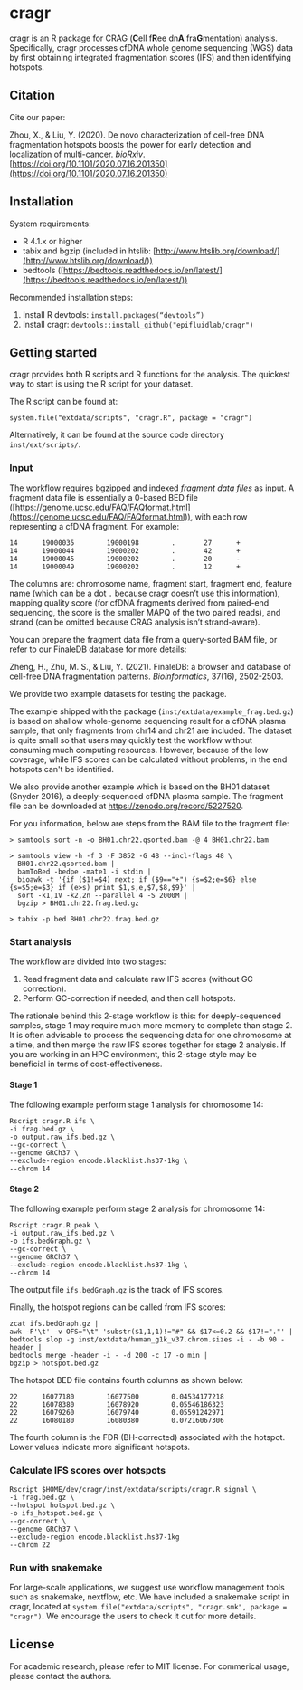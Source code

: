 # cragr

cragr is an R package for CRAG (**C**ell f**R**ee dn**A** fra**G**mentation) analysis. Specifically, cragr processes cfDNA whole genome sequencing (WGS) data by first obtaining integrated fragmentation scores (IFS) and then identifying hotspots.

## Citation

Cite our paper:

Zhou, X., & Liu, Y. (2020). De novo characterization of cell-free DNA fragmentation hotspots boosts the power for early detection and localization of multi-cancer. _bioRxiv_. [https://doi.org/10.1101/2020.07.16.201350](https://doi.org/10.1101/2020.07.16.201350)

## Installation

System requirements:

- R 4.1.x or higher
- tabix and bgzip (included in htslib: [http://www.htslib.org/download/](http://www.htslib.org/download/))
- bedtools ([https://bedtools.readthedocs.io/en/latest/](https://bedtools.readthedocs.io/en/latest/))

Recommended installation steps:

1. Install R devtools: `install.packages(“devtools”)`
2. Install cragr: `devtools::install_github("epifluidlab/cragr")`

## Getting started

cragr provides both R scripts and R functions for the analysis. The quickest way to start is using the R script for your dataset.

The R script can be found at:

    system.file("extdata/scripts", "cragr.R", package = "cragr")

Alternatively, it can be found at the source code directory `inst/ext/scripts/`.

### Input

The workflow requires bgzipped and indexed _fragment data files_ as input. A fragment data file is essentially a 0-based BED file ([https://genome.ucsc.edu/FAQ/FAQformat.html](https://genome.ucsc.edu/FAQ/FAQformat.html)), with each row representing a cfDNA fragment. For example:

    14      19000035        19000198        .       27      +
    14      19000044        19000202        .       42      +
    14      19000045        19000202        .       20      -
    14      19000049        19000202        .       12      +

The columns are: chromosome name, fragment start, fragment end, feature name (which can be a dot `.` because cragr doesn’t use this information), mapping quality score (for cfDNA fragments derived from paired-end sequencing, the score is the smaller MAPQ of the two paired reads), and strand (can be omitted because CRAG analysis isn’t strand-aware).

You can prepare the fragment data file from a query-sorted BAM file, or refer to our FinaleDB database for more details:

Zheng, H., Zhu, M. S., & Liu, Y. (2021). FinaleDB: a browser and database of cell-free DNA fragmentation patterns. _Bioinformatics_, 37(16), 2502-2503.

We provide two example datasets for testing the package.

The example shipped with the package (`inst/extdata/example_frag.bed.gz`) is based on shallow whole-genome sequencing result for a cfDNA plasma sample, that only fragments from chr14 and chr21 are included. The dataset is quite small so that users may quickly test the workflow without consuming much computing resources. However, because of the low coverage, while IFS scores can be calculated without problems, in the end hotspots can't be identified.

We also provide another example which is based on the BH01 dataset (Snyder 2016), a deeply-sequenced cfDNA plasma sample. The fragment file can be downloaded at https://zenodo.org/record/5227520.

For you information, below are steps from the BAM file to the fragment file:

```
> samtools sort -n -o BH01.chr22.qsorted.bam -@ 4 BH01.chr22.bam

> samtools view -h -f 3 -F 3852 -G 48 --incl-flags 48 \
  BH01.chr22.qsorted.bam |
  bamToBed -bedpe -mate1 -i stdin |
  bioawk -t '{if ($1!=$4) next; if ($9=="+") {s=$2;e=$6} else {s=$5;e=$3} if (e>s) print $1,s,e,$7,$8,$9}' |
  sort -k1,1V -k2,2n --parallel 4 -S 2000M |
  bgzip > BH01.chr22.frag.bed.gz

> tabix -p bed BH01.chr22.frag.bed.gz
```

### Start analysis

The workflow are divided into two stages:

1.  Read fragment data and calculate raw IFS scores (without GC
    correction).
2.  Perform GC-correction if needed, and then call hotspots.

The rationale behind this 2-stage workflow is this: for deeply-sequenced samples, stage 1 may require much more memory to complete than stage 2. It is often advisable to process the sequencing data for one chromosome at a time, and then merge the raw IFS scores together for stage 2 analysis. If you are working in an HPC environment, this 2-stage style may be beneficial in terms of cost-effectiveness.

#### Stage 1

The following example perform stage 1 analysis for chromosome 14:

    Rscript cragr.R ifs \
    -i frag.bed.gz \
    -o output.raw_ifs.bed.gz \
    --gc-correct \
    --genome GRCh37 \
    --exclude-region encode.blacklist.hs37-1kg \
    --chrom 14

#### Stage 2

The following example perform stage 2 analysis for chromosome 14:

    Rscript cragr.R peak \
    -i output.raw_ifs.bed.gz \
    -o ifs.bedGraph.gz \
    --gc-correct \
    --genome GRCh37 \
    --exclude-region encode.blacklist.hs37-1kg \
    --chrom 14

The output file `ifs.bedGraph.gz` is the track of IFS scores.

Finally, the hotspot regions can be called from IFS scores:

    zcat ifs.bedGraph.gz |
    awk -F'\t' -v OFS="\t" 'substr($1,1,1)!="#" && $17<=0.2 && $17!="."' |
    bedtools slop -g inst/extdata/human_g1k_v37.chrom.sizes -i - -b 90 -header |
    bedtools merge -header -i - -d 200 -c 17 -o min |
    bgzip > hotspot.bed.gz

The hotspot BED file contains fourth columns as shown below:

```
22      16077180        16077500        0.04534177218
22      16078380        16078920        0.05546186323
22      16079260        16079740        0.05591242971
22      16080180        16080380        0.07216067306
```

The fourth column is the FDR (BH-corrected) associated with the hotspot. Lower values indicate more significant hotspots.

### Calculate IFS scores over hotspots

```
Rscript $HOME/dev/cragr/inst/extdata/scripts/cragr.R signal \
-i frag.bed.gz \
--hotspot hotspot.bed.gz \
-o ifs_hotspot.bed.gz \
--gc-correct \
--genome GRCh37 \
--exclude-region encode.blacklist.hs37-1kg
--chrom 22
```

### Run with snakemake

For large-scale applications, we suggest use workflow management tools such as snakemake, nextflow, etc. We have included a snakemake script in cragr, located at `system.file("extdata/scripts", "cragr.smk", package = "cragr")`. We encourage the users to check it out for more details.

## License

For academic research, please refer to MIT license. For commerical usage, please contact the authors.
